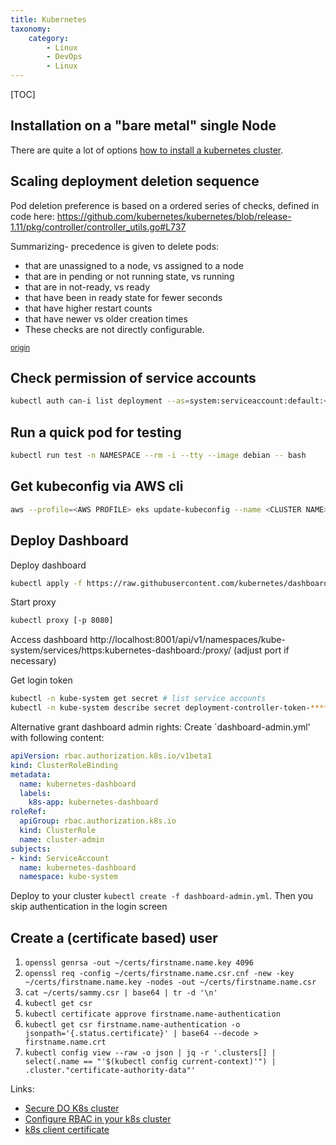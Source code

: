 ```yaml
---
title: Kubernetes
taxonomy:
    category:
        - Linux
        - DevOps
        - Linux
---
```


[TOC]

## Installation on a "bare metal" single Node

There are quite a lot of options [how to install a kubernetes cluster](https://kubernetes.io/docs/setup/pick-right-solution/).


## Scaling deployment deletion sequence

Pod deletion preference is based on a ordered series of checks, defined in code here:
https://github.com/kubernetes/kubernetes/blob/release-1.11/pkg/controller/controller_utils.go#L737

Summarizing- precedence is given to delete pods:

* that are unassigned to a node, vs assigned to a node
* that are in pending or not running state, vs running
* that are in not-ready, vs ready
* that have been in ready state for fewer seconds
* that have higher restart counts
* that have newer vs older creation times
* These checks are not directly configurable.

<small>[origin](https://stackoverflow.com/a/51471388)</small>

## Check permission of service accounts
```sh
kubectl auth can-i list deployment --as=system:serviceaccount:default:<NAME> -n <NAME>
```

## Run a quick pod for testing

```sh
kubectl run test -n NAMESPACE --rm -i --tty --image debian -- bash
```

## Get kubeconfig via AWS cli

```sh
aws --profile=<AWS PROFILE> eks update-kubeconfig --name <CLUSTER NAME>
```

## Deploy Dashboard

Deploy dashboard
```bash
kubectl apply -f https://raw.githubusercontent.com/kubernetes/dashboard/master/src/deploy/recommended/kubernetes-dashboard.yaml
```

Start proxy
```bash
kubectl proxy [-p 8080]
```

Access dashboard http://localhost:8001/api/v1/namespaces/kube-system/services/https:kubernetes-dashboard:/proxy/ (adjust port if necessary)

Get login token

```bash
kubectl -n kube-system get secret # list service accounts
kubectl -n kube-system describe secret deployment-controller-token-****
```

Alternative grant dashboard admin rights:
Create `dashboard-admin.yml' with following content:
```yaml
apiVersion: rbac.authorization.k8s.io/v1beta1
kind: ClusterRoleBinding
metadata:
  name: kubernetes-dashboard
  labels:
    k8s-app: kubernetes-dashboard
roleRef:
  apiGroup: rbac.authorization.k8s.io
  kind: ClusterRole
  name: cluster-admin
subjects:
- kind: ServiceAccount
  name: kubernetes-dashboard
  namespace: kube-system
```
Deploy to your cluster `kubectl create -f dashboard-admin.yml`. Then you skip authentication in the login screen

## Create a (certificate based) user

1. `openssl genrsa -out ~/certs/firstname.name.key 4096`
1. `openssl req -config ~/certs/firstname.name.csr.cnf -new -key ~/certs/firstname.name.key -nodes -out ~/certs/firstname.name.csr`
1. `cat ~/certs/sammy.csr | base64 | tr -d '\n'`
1. `kubectl get csr`
1. `kubectl certificate approve firstname.name-authentication`
1. `kubectl get csr firstname.name-authentication -o jsonpath='{.status.certificate}' | base64 --decode > firstname.name.crt`
1. `kubectl config view --raw -o json | jq -r '.clusters[] | select(.name == "'$(kubectl config current-context)'") | .cluster."certificate-authority-data"'`

Links:

- [Secure DO K8s cluster](https://www.digitalocean.com/community/tutorials/recommended-steps-to-secure-a-digitalocean-kubernetes-cluster)
- [Configure RBAC in your k8s cluster](https://docs.bitnami.com/tutorials/configure-rbac-in-your-kubernetes-cluster/)
- [k8s client certificate](https://medium.com/better-programming/k8s-tips-give-access-to-your-clusterwith-a-client-certificate-dfb3b71a76fe)
